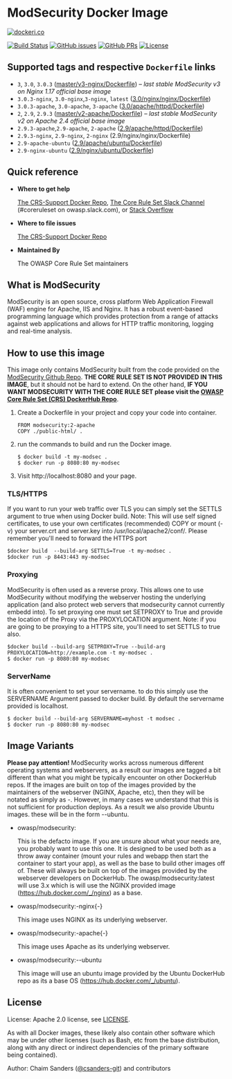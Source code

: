 # ModSecurity Docker Image

[![dockeri.co](http://dockeri.co/image/owasp/modsecurity)](https://hub.docker.com/r/owasp/modsecurity/)

[![Build Status](https://img.shields.io/endpoint.svg?url=https%3A%2F%2Factions-badge.atrox.dev%2FCRS-support%2Fmodsecurity-docker%2Fbadge%3Fref%3Dmaster&style=flat)](https://actions-badge.atrox.dev/CRS-support/modsecurity-docker/goto?ref=master
) [![GitHub issues](https://img.shields.io/github/issues-raw/CRS-support/modsecurity-docker.svg)](https://github.com/CRS-support/modsecurity-docker/issues
) [![GitHub PRs](https://img.shields.io/github/issues-pr-raw/CRS-support/modsecurity-docker.svg)](https://github.com/CRS-support/modsecurity-docker/pulls
) [![License](https://img.shields.io/github/license/CRS-support/modsecurity-docker.svg)](https://github.com/CRS-support/modsecurity-docker/blob/master/LICENSE)

## Supported tags and respective `Dockerfile` links

* `3`, `3.0`, `3.0.3` ([master/v3-nginx/Dockerfile](https://github.com/CRS-support/modsecurity-docker/blob/master/v3-nginx/Dockerfile)) – *last stable ModSecurity v3 on Nginx 1.17 official base image*
* `3.0.3-nginx`,  `3.0-nginx`,`3-nginx`, `latest` ([3.0/nginx/nginx/Dockerfile](https://github.com/CRS-support/modsecurity-docker/blob/v3/nginx-nginx/Dockerfile))
* `3.0.3-apache`, `3.0-apache`, `3-apache` ([3.0/apache/httpd/Dockerfile](https://github.com/CRS-support/modsecurity-docker/blob/v3/apache-apache/Dockerfile))
* `2`, `2.9`, `2.9.3` ([master/v2-apache/Dockerfile](https://github.com/CRS-support/modsecurity-docker/blob/master/v2-apache/Dockerfile)) – *last stable ModSecurity v2 on Apache 2.4 official base image*
* `2.9.3-apache`,`2.9-apache`, `2-apache` ([2.9/apache/httpd/Dockerfile](https://github.com/CRS-support/modsecurity-docker/blob/v2/apache-apache/Dockerfile))
* `2.9.3-nginx`, `2.9-nginx`, `2-nginx` (2.9/nginx/nginx/Dockerfile)
* `2.9-apache-ubuntu` ([2.9/apache/ubuntu/Dockerfile](https://github.com/CRS-support/modsecurity-docker/blob/v2/ubuntu-apache/Dockerfile))
* `2.9-nginx-ubuntu` ([2.9/nginx/ubuntu/Dockerfile](https://github.com/CRS-support/modsecurity-docker/blob/v2/ubuntu-nginx/Dockerfile))

## Quick reference

* **Where to get help**

   [The CRS-Support Docker Repo](https://github.com/CRS-support/modsecurity-docker), [The Core Rule Set Slack Channel](https://join.slack.com/t/owasp/shared_invite/enQtNjExMTc3MTg0MzU4LTViMDg1MmJiMzMwZGUxZjgxZWQ1MTE0NTBlOTBhNjhhZDIzZTZiNmEwOTJlYjdkMzAxMGVhNDkwNDNiNjZiOWQ) (#coreruleset on owasp.slack.com), or [Stack Overflow](https://stackoverflow.com/questions/tagged/mod-security)

* **Where to file issues**

    [The CRS-Support Docker Repo](https://github.com/CRS-support/modsecurity-docker)

* **Maintained By**

   The OWASP Core Rule Set maintainers

## What is ModSecurity

ModSecurity is an open source, cross platform Web Application Firewall (WAF) engine for Apache, IIS and Nginx. It has a robust event-based programming language which provides protection from a range of attacks against web applications and allows for HTTP traffic monitoring, logging and real-time analysis.

## How to use this image

This image only contains ModSecurity built from the code provided on the [ModSecurity Github Repo](https://github.com/SpiderLabs/ModSecurity). **THE CORE RULE SET IS NOT PROVIDED IN THIS IMAGE**, but it should not be hard to extend. On the other hand, **IF YOU WANT MODSECURITY WITH THE CORE RULE SET please visit the [OWASP Core Rule Set (CRS) DockerHub Repo](https://hub.docker.com/r/owasp/modsecurity-crs/)**.

1. Create a Dockerfile in your project and copy your code into container.

   ```
   FROM modsecurity:2-apache
   COPY ./public-html/ .
   ```

2. run the commands to build and run the Docker image.
   ```
   $ docker build -t my-modsec .
   $ docker run -p 8080:80 my-modsec
   ```

3. Visit http://localhost:8080 and your page.

### TLS/HTTPS

If you want to run your web traffic over TLS you can simply set the SETTLS argument to true when using Docker build. Note: This will use self signed certificates, to use your own certificates (recommended) COPY or mount (-v) your server.crt and server.key into /usr/local/apache2/conf/. Please remember you'll need to forward the HTTPS port

```
$docker build  --build-arg SETTLS=True -t my-modsec .
$docker run -p 8443:443 my-modsec
```

### Proxying

ModSecurity is often used as a reverse proxy. This allows one to use ModSecurity without modifying the webserver hosting the underlying application (and also protect web servers that modsecurity cannot currently embedd into). To set proxying one must set SETPROXY to True and provide the location of the Proxy via the PROXYLOCATION argument. Note: if you are going to be proxying to a HTTPS site, you'll need to set SETTLS to true also.

```
$docker build --build-arg SETPROXY=True --build-arg PROXYLOCATION=http://example.com -t my-modsec .
$ docker run -p 8080:80 my-modsec
```

### ServerName

It is often convenient to set your servername. to do this simply use the SERVERNAME Argument passed to docker build. By default the servername provided is localhost.
```
$ docker build --build-arg SERVERNAME=myhost -t modsec .
$ docker run -p 8080:80 my-modsec
```

## Image Variants

**Please pay attention!**
ModSecurity works across numerous different operating systems and webservers, as a result our images are tagged a bit different than what you might be typically encounter on other DockerHub repos. If the images are built on top of the images provided by the maintainers of the webserver (NGINX, Apache, etc), then they will be notated as simply as <version>-<webserver>. However, in many cases we understand that this is not sufficient for production deploys. As a result we also provide Ubuntu images. these will be in the form <version>-<webserver>-ubuntu.

* owasp/modsecurity:

   This is the defacto image. If you are unsure about what your needs are, you probably want to use this one. It is designed to be used both as a throw away container (mount your rules and webapp then start the container to start your app), as well as the base to build other images off of. These will always be built on top of the images provided by the webserver developers on DockerHub. The owasp/modsecurity:latest will use 3.x which is will use the NGINX provided image (https://hub.docker.com/_/nginx) as a base.

* owasp/modsecurity:-nginx{-<x>}

   This image uses NGINX as its underlying webserver.

* owasp/modsecurity:-apache{-<x>}

   This image uses Apache as its underlying webserver.

* owasp/modsecurity:-<x>-ubuntu

   This image will use an ubuntu image provided by the Ubuntu DockerHub repo as its a base OS (https://hub.docker.com/_/ubuntu).

## License

License: Apache 2.0 license, see [LICENSE](https://github.com/CRS-support/modsecurity-docker/blob/v2/ubuntu-apache/LICENSE).

As with all Docker images, these likely also contain other software which may be under other licenses (such as Bash, etc from the base distribution, along with any direct or indirect dependencies of the primary software being contained).

Author: Chaim Sanders ([@csanders-git](https://github.com/csanders-git)) and contributors
